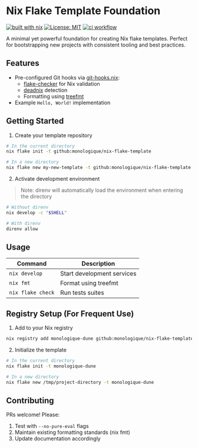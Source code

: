 # Nix Flake Template Foundation

[![built with nix][nix-badge]][nix-url]
[![License: MIT][license-badge]][license-url]
[![ci workflow][ci-badge]][ci-url]

[nix-badge]: https://img.shields.io/static/v1?logo=nixos&logoColor=white&label=&message=Built%20with%20Nix&color=41439a
[nix-url]: https://builtwithnix.org
[license-badge]: https://img.shields.io/badge/License-MIT-yellow.svg
[license-url]: https://opensource.org/licenses/MIT
[ci-badge]: https://github.com/monologique/nix-flake-template/actions/workflows/ci.yml/badge.svg
[ci-url]: https://github.com/monologique/nix-flake-template/actions/workflows/ci.yml

A minimal yet powerful foundation for creating Nix flake templates. Perfect for bootstrapping new projects with consistent tooling and best practices.

## Features

- Pre-configured Git hooks via [git-hooks.nix](https://github.com/cachix/git-hooks.nix):
  - [flake-checker](https://github.com/DeterminateSystems/flake-checker) for Nix validation
  - [deadnix](https://github.com/astro/deadnix) detection
  - Formatting using [treefmt](https://github.com/numtide/treefmt)
- Example `Hello, World!` implementation

## Getting Started

1. Create your template repository

```bash
# In the current directory
nix flake init -t github:monologique/nix-flake-template

# In a new directory
nix flake new my-new-template -t github:monologique/nix-flake-template
```

2. Activate development environment

> Note: direnv will automatically load the environment when entering the directory

```bash
# Without direnv
nix develop -c "$SHELL"

# With direnv
direnv allow
```

## Usage

| Command           | Description                |
| ----------------- | -------------------------- |
| `nix develop`     | Start development services |
| `nix fmt`         | Format using treefmt       |
| `nix flake check` | Run tests suites           |

## Registry Setup (For Frequent Use)

1. Add to your Nix registry

```bash
nix registry add monologique-dune github:monologique/nix-flake-template
```

2. Initialize the template

```bash
# In the current directory
nix flake init -t monologique-dune

# In a new directory
nix flake new /tmp/project-directory -t monologique-dune
```

## Contributing

PRs welcome! Please:

1. Test with `--no-pure-eval` flags
2. Maintain existing formatting standards (nix fmt)
3. Update documentation accordingly
